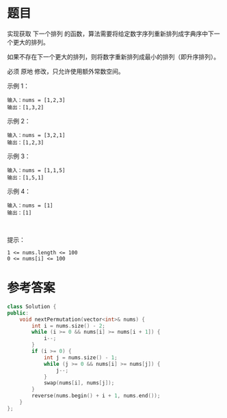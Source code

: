 # 题目

实现获取 下一个排列 的函数，算法需要将给定数字序列重新排列成字典序中下一个更大的排列。

如果不存在下一个更大的排列，则将数字重新排列成最小的排列（即升序排列）。

必须 原地 修改，只允许使用额外常数空间。


示例 1：

    输入：nums = [1,2,3]
    输出：[1,3,2]
示例 2：

    输入：nums = [3,2,1]
    输出：[1,2,3]
示例 3：

    输入：nums = [1,1,5]
    输出：[1,5,1]
示例 4：

    输入：nums = [1]
    输出：[1]
 

提示：

    1 <= nums.length <= 100
    0 <= nums[i] <= 100


# 参考答案

```c++
class Solution {
public:
    void nextPermutation(vector<int>& nums) {
        int i = nums.size() - 2;
        while (i >= 0 && nums[i] >= nums[i + 1]) {
            i--;
        }
        if (i >= 0) {
            int j = nums.size() - 1;
            while (j >= 0 && nums[i] >= nums[j]) {
                j--;
            }
            swap(nums[i], nums[j]);
        }
        reverse(nums.begin() + i + 1, nums.end());
    }
};


